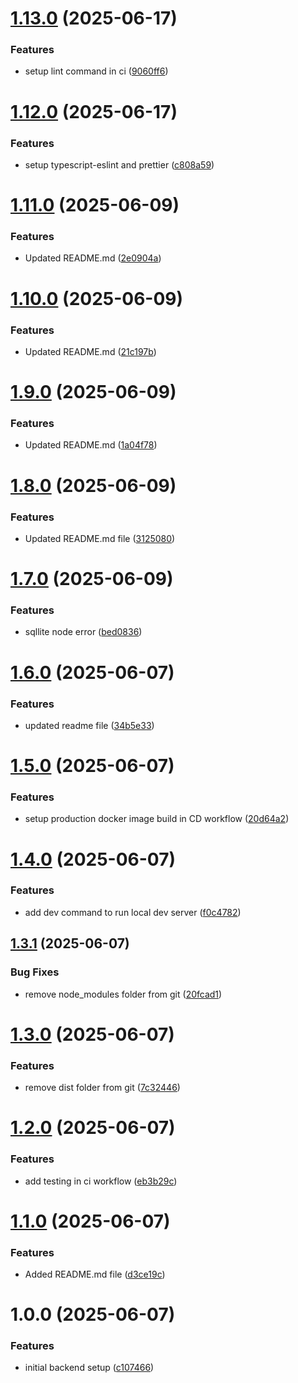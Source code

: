 # [1.13.0](https://github.com/rahibbutt/pokepipeline-backend/compare/v1.12.0...v1.13.0) (2025-06-17)


### Features

* setup lint command in ci ([9060ff6](https://github.com/rahibbutt/pokepipeline-backend/commit/9060ff664e17a2e71d46c66d898e897a74ffcf0d))

# [1.12.0](https://github.com/rahibbutt/pokepipeline-backend/compare/v1.11.0...v1.12.0) (2025-06-17)


### Features

* setup typescript-eslint and prettier ([c808a59](https://github.com/rahibbutt/pokepipeline-backend/commit/c808a599a78501a5d5c027bd91c3a9fe036ad783))

# [1.11.0](https://github.com/rahibbutt/pokepipeline-backend/compare/v1.10.0...v1.11.0) (2025-06-09)

### Features

- Updated README.md ([2e0904a](https://github.com/rahibbutt/pokepipeline-backend/commit/2e0904a6a4c7a8c9cddb0cf7cc6e3fc7913d44ee))

# [1.10.0](https://github.com/rahibbutt/pokepipeline-backend/compare/v1.9.0...v1.10.0) (2025-06-09)

### Features

- Updated README.md ([21c197b](https://github.com/rahibbutt/pokepipeline-backend/commit/21c197b64b32d3b369673f3fe1435aa48905fd80))

# [1.9.0](https://github.com/rahibbutt/pokepipeline-backend/compare/v1.8.0...v1.9.0) (2025-06-09)

### Features

- Updated README.md ([1a04f78](https://github.com/rahibbutt/pokepipeline-backend/commit/1a04f785fc736f8c9b1692d80a70474c8dbdbcf2))

# [1.8.0](https://github.com/rahibbutt/pokepipeline-backend/compare/v1.7.0...v1.8.0) (2025-06-09)

### Features

- Updated README.md file ([3125080](https://github.com/rahibbutt/pokepipeline-backend/commit/3125080567e1406d2ba670b18c57be617826c4b3))

# [1.7.0](https://github.com/rahibbutt/pokepipeline-backend/compare/v1.6.0...v1.7.0) (2025-06-09)

### Features

- sqllite node error ([bed0836](https://github.com/rahibbutt/pokepipeline-backend/commit/bed0836789401563854cf8cc1f9bb59d2793fb47))

# [1.6.0](https://github.com/rahibbutt/pokepipeline-backend/compare/v1.5.0...v1.6.0) (2025-06-07)

### Features

- updated readme file ([34b5e33](https://github.com/rahibbutt/pokepipeline-backend/commit/34b5e33e91f4a938374ef7b5e907ded7070a213f))

# [1.5.0](https://github.com/rahibbutt/pokepipeline-backend/compare/v1.4.0...v1.5.0) (2025-06-07)

### Features

- setup production docker image build in CD workflow ([20d64a2](https://github.com/rahibbutt/pokepipeline-backend/commit/20d64a20f9851eab97e4d97fef57cbe6efd627df))

# [1.4.0](https://github.com/rahibbutt/pokepipeline-backend/compare/v1.3.1...v1.4.0) (2025-06-07)

### Features

- add dev command to run local dev server ([f0c4782](https://github.com/rahibbutt/pokepipeline-backend/commit/f0c47822dec2323e68e53794b738e0062390d6b5))

## [1.3.1](https://github.com/rahibbutt/pokepipeline-backend/compare/v1.3.0...v1.3.1) (2025-06-07)

### Bug Fixes

- remove node_modules folder from git ([20fcad1](https://github.com/rahibbutt/pokepipeline-backend/commit/20fcad136586d8d761a9b0f3285d24b990f022a6))

# [1.3.0](https://github.com/rahibbutt/pokepipeline-backend/compare/v1.2.0...v1.3.0) (2025-06-07)

### Features

- remove dist folder from git ([7c32446](https://github.com/rahibbutt/pokepipeline-backend/commit/7c32446273d957bd0cfe87a767eadc0a35abf865))

# [1.2.0](https://github.com/rahibbutt/pokepipeline-backend/compare/v1.1.0...v1.2.0) (2025-06-07)

### Features

- add testing in ci workflow ([eb3b29c](https://github.com/rahibbutt/pokepipeline-backend/commit/eb3b29c336aafb27315c6797dd90ce11d7c54c72))

# [1.1.0](https://github.com/rahibbutt/pokepipeline-backend/compare/v1.0.0...v1.1.0) (2025-06-07)

### Features

- Added README.md file ([d3ce19c](https://github.com/rahibbutt/pokepipeline-backend/commit/d3ce19c51222351dc1430ee723db40a80f86f935))

# 1.0.0 (2025-06-07)

### Features

- initial backend setup ([c107466](https://github.com/rahibbutt/pokepipeline-backend/commit/c107466d2ac388690923d8920b57ff61732ab24c))
